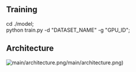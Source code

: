 ## Training
cd ./model;
<br> python train.py -d "DATASET_NAME" -g "GPU_ID";

## Architecture
![main/architecture.png](https://github.com/LingtianYuan/STT-FSDP)/main/architecture.png)
